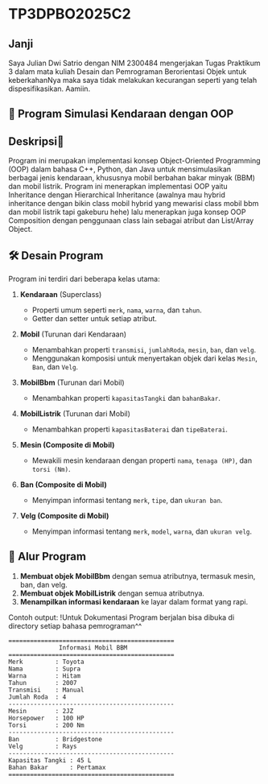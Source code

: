 # TP3DPBO2025C2

## Janji
Saya Julian Dwi Satrio dengan NIM 2300484 mengerjakan Tugas Praktikum 3 dalam mata kuliah Desain dan Pemrograman Berorientasi Objek untuk keberkahanNya maka saya tidak melakukan kecurangan seperti yang telah dispesifikasikan. Aamiin.

## 🚗 Program Simulasi Kendaraan dengan OOP

## Deskripsi📌 
Program ini merupakan implementasi konsep Object-Oriented Programming (OOP) dalam bahasa C++, Python, dan Java untuk mensimulasikan berbagai jenis kendaraan, khususnya mobil berbahan bakar minyak (BBM) dan mobil listrik. Program ini menerapkan implementasi OOP yaitu Inheritance dengan Hierarchical Inheritance (awalnya mau hybrid inheritance dengan bikin class mobil hybrid yang mewarisi class mobil bbm dan mobil listrik tapi gakeburu hehe) lalu menerapkan juga konsep OOP Composition dengan penggunaan class lain sebagai atribut dan List/Array Object.

## 🛠️ Desain Program
Program ini terdiri dari beberapa kelas utama:

1. **Kendaraan** (Superclass)
   - Properti umum seperti `merk`, `nama`, `warna`, dan `tahun`.
   - Getter dan setter untuk setiap atribut.

2. **Mobil** (Turunan dari Kendaraan)
   - Menambahkan properti `transmisi`, `jumlahRoda`, `mesin`, `ban`, dan `velg`.
   - Menggunakan komposisi untuk menyertakan objek dari kelas `Mesin`, `Ban`, dan `Velg`.

3. **MobilBbm** (Turunan dari Mobil)
   - Menambahkan properti `kapasitasTangki` dan `bahanBakar`.

4. **MobilListrik** (Turunan dari Mobil)
   - Menambahkan properti `kapasitasBaterai` dan `tipeBaterai`.

5. **Mesin (Composite di Mobil)**
   - Mewakili mesin kendaraan dengan properti `nama`, `tenaga (HP)`, dan `torsi (Nm)`.

6. **Ban (Composite di Mobil)**
   - Menyimpan informasi tentang `merk`, `tipe`, dan `ukuran ban`.

7. **Velg (Composite di Mobil)**
   - Menyimpan informasi tentang `merk`, `model`, `warna`, dan `ukuran velg`.

## 🔄 Alur Program
1. **Membuat objek MobilBbm** dengan semua atributnya, termasuk mesin, ban, dan velg.
2. **Membuat objek MobilListrik** dengan semua atributnya.
3. **Menampilkan informasi kendaraan** ke layar dalam format yang rapi.

Contoh output:
!Untuk Dokumentasi Program berjalan bisa dibuka di directory setiap bahasa pemrograman^^
```
==============================================
              Informasi Mobil BBM             
==============================================
Merk         : Toyota
Nama         : Supra
Warna        : Hitam
Tahun        : 2007
Transmisi    : Manual
Jumlah Roda  : 4
----------------------------------------------
Mesin        : 2JZ
Horsepower   : 100 HP
Torsi        : 200 Nm
----------------------------------------------
Ban          : Bridgestone
Velg         : Rays
----------------------------------------------
Kapasitas Tangki : 45 L
Bahan Bakar      : Pertamax
==============================================
```
